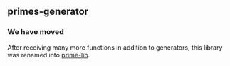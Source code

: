 primes-generator
----------------

### We have moved

After receiving many more functions in addition to generators, this library was renamed into [prime-lib].

[prime-lib]:https://github.com/vitaly-t/prime-lib

